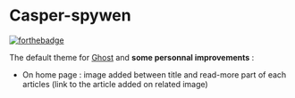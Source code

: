 # Casper-spywen

[![forthebadge](http://forthebadge.com/images/badges/built-with-love.svg)](http://forthebadge.com)

The default theme for [Ghost](http://github.com/tryghost/ghost/) and **some personnal improvements** :

- On home page : image added between title and read-more part of each articles (link to the article added on related image)
